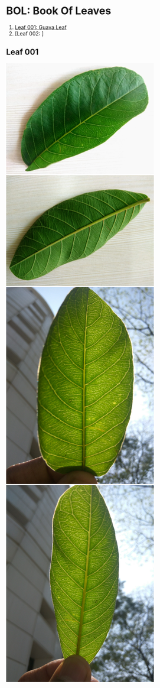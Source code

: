 # BOL: Book Of Leaves

1. [Leaf 001: Guava Leaf](#leaf-001)
2. [Leaf 002: ]

## Leaf 001

<img src="images/l1_guava_1.jpg" width="400"> <img src="images/l1_guava_2.jpg" width="400"> 
<img src="images/l1_guava_3.jpg" width="400"> <img src="images/l1_guava_4.jpg" width="400">



